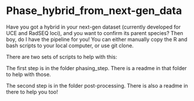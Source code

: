 # Phase_hybrid_from_next-gen_data
Have you got a hybrid in your next-gen dataset (currently developed for UCE and RadSEQ loci), and you want to confirm its parent species? Then boy, do I have the pipeline for you! You can either manually copy the R and bash scripts to your local computer, or use git clone.

There are two sets of scripts to help with this:

The first step is in the folder phasing_step. There is a readme in that folder to help with those.

The second step is in the folder post-processing. There is also a readme in there to help you too!

